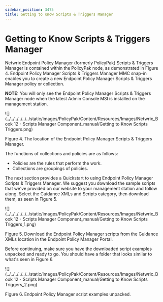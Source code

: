 ```yaml
---
sidebar_position: 3475
title: Getting to Know Scripts & Triggers Manager
---
```


# Getting to Know Scripts & Triggers Manager

Netwrix Endpoint Policy Manager (formerly PolicyPak) Scripts & Triggers Manager is contained within the PolicyPak node, as demonstrated in Figure 4. Endpoint Policy Manager Scripts & Triggers Manager MMC snap-in enables you to create a new Endpoint Policy Manager Scripts & Triggers Manager policy or collection.

**NOTE:** You will only see the Endpoint Policy Manager Scripts & Triggers Manager node when the latest Admin Console MSI is installed on the management station.

![](../../../../../../static/images/PolicyPak/Content/Resources/Images/Netwrix_Book 12 - Scripts Manager Component_manual/Getting to Know Scripts Triggers.png)

Figure 4. The location of the Endpoint Policy Manager Scripts & Triggers Manager.

The functions of collections and policies are as follows:

* Policies are the rules that perform the work.
* Collections are groupings of policies.

The next section provides a Quickstart to using Endpoint Policy Manager Scripts & Triggers Manager. We suggest you download the sample scripts that we've provided on our website to your management station and follow along. Select the Guidance XMLs and Scripts category, then download them, as seen in Figure 5.

![](../../../../../../static/images/PolicyPak/Content/Resources/Images/Netwrix_Book 12 - Scripts Manager Component_manual/Getting to Know Scripts Triggers_1.png)

Figure 5. Download the Endpoint Policy Manager scripts from the Guidance XMLs location in the Endpoint Policy Manager Portal.

Before continuing, make sure you have the downloaded script examples unpacked and ready to go. You should have a folder that looks similar to what's seen in Figure 6.

![](../../../../../../static/images/PolicyPak/Content/Resources/Images/Netwrix_Book 12 - Scripts Manager Component_manual/Getting to Know Scripts Triggers_2.png)

Figure 6. Endpoint Policy Manager script examples unpacked.